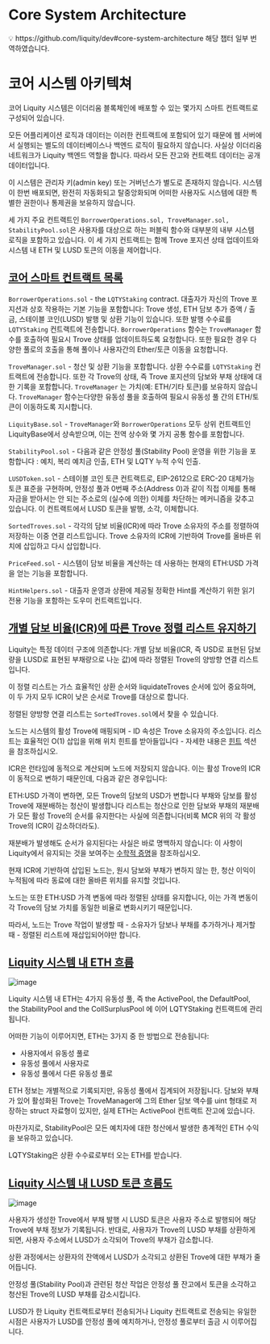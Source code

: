 # Core System Architecture

<aside>
💡 https://github.com/liquity/dev#core-system-architecture
해당 챕터 일부 번역하였습니다.

</aside>

# 코어 시스템 아키텍쳐

코어 Liquity 시스템은 이더리움 블록체인에 배포할 수 있는 몇가지 스마트 컨트랙트로 구성되어 있습니다. 

모든 어플리케이션 로직과 데이터는 이러한 컨트랙트에 포함되어 있기 때문에 웹 서버에서 실행되는 별도의 데이터베이스나 백엔드 로직이 필요하지 않습니다. 사실상 이더리움 네트워크가 Liquity 백엔드 역할을 합니다. 따라서 모든 잔고와 컨트랙트 데이터는 공개 데이터입니다.

이 시스템은 관리자 키(admin key) 또는 거버넌스가 별도로 존재하지 않습니다. 시스템이 한번 배포되면, 완전히 자동화되고 탈중앙화되며 어떠한 사용자도 시스템에 대한 특별한 권한이나 통제권을 보유하지 않습니다.

세 가지 주요 컨트랙트인 `BorrowerOperations.sol, TroveManager.sol, StabilityPool.sol`은 사용자를 대상으로 하는 퍼블릭 함수와 대부분의 내부 시스템 로직을 포함하고 있습니다. 이 세 가지 컨트랙트는 함께 Trove  포지션 상태 업데이트와 시스템 내 ETH 및 LUSD 토큰의 이동을 제어합니다.

## [코어 스마트 컨트랙트 목록](https://github.com/liquity/dev#core-smart-contracts)

`BorrowerOperations.sol` - the `LQTYStaking` contract. 대출자가 자신의 Trove 포지션과 상호 작용하는 기본 기능을 포함합니다: Trove 생성, ETH 담보 추가 증액 / 출금, 스테이블 코인(LUSD) 발행 및 상환 기능이 있습니다. 또한 발행 수수료를 `LQTYStaking` 컨트랙트에 전송합니다. `BorrowerOperations` 함수는 `TroveManager` 함수를 호출하여 필요시 Trove 상태를 업데이트하도록 요청합니다. 또한 필요한 경우 다양한 풀로의 호출을 통해 풀이나 사용자간의 Ether/토큰 이동을 요청합니다.

`TroveManager.sol` - 청산 및 상환 기능을 포함합니다. 상환 수수료를 `LQTYStaking` 컨트랙트에 전송합니다. 또한 각 Trove의 상태, 즉 Trove 포지션의 담보와 부채 상태에 대한 기록을 포함합니다. `TroveManager` 는 가치(예: ETH/기타 토큰)를 보유하지 않습니다. `TroveManager` 함수는다양한 유동성 풀을 호출하여 필요시 유동성 풀 간의 ETH/토큰이 이동하도록 지시합니다.

`LiquityBase.sol` - `TroveManager`와 `BorrowerOperations` 모두 상위 컨트랙트인 LiquityBase에서 상속받으며, 이는 전역 상수와 몇 가지 공통 함수를 포함합니다.

`StabilityPool.sol` - 다음과 같은 안정성 풀(Stability Pool) 운영을 위한 기능을 포함합니다 : 예치, 복리 예치금 인출, ETH 및 LQTY 누적 수익 인출.

`LUSDToken.sol` - 스테이블 코인 토큰 컨트랙트로, EIP-2612으로 ERC-20 대체가능 토큰 표준을 구현하며, 안정성 풀과 0번째 주소(Address 0)과 같이 직접 이체를 통해 자금을 받아서는 안 되는 주소로의 (실수에 의한) 이체를 차단하는 메커니즘을 갖추고 있습니다. 이 컨트랙트에서 LUSD 토큰을 발행, 소각, 이체합니다.

`SortedTroves.sol` - 각각의 담보 비율(ICR)에 따라 Trove 소유자의 주소를 정렬하여 저장하는 이중 연결 리스트입니다. Trove 소유자의 ICR에 기반하여 Trove를 올바른 위치에 삽입하고 다시 삽입합니다.

`PriceFeed.sol` - 시스템이 담보 비율을 계산하는 데 사용하는 현재의 ETH:USD 가격을 얻는 기능을 포함합니다.

`HintHelpers.sol` - 대출자 운영과 상환에 제공될 정확한 Hint를 계산하기 위한 읽기 전용 기능을 포함하는 도우미 컨트랙트입니다.

## [개별 담보 비율(ICR)에 따른 Trove 정렬 리스트 유지하기](https://github.com/liquity/dev#keeping-a-sorted-list-of-troves-ordered-by-icr)

Liquity는 특정 데이터 구조에 의존합니다: 개별 담보 비율(ICR, 즉 USD로 표현된 담보량을 LUSD로 표현된 부채량으로 나눈 값)에 따라 정렬된 Trove의 양방향 연결 리스트입니다.

이 정렬 리스트는 가스 효율적인 상환 순서와 liquidateTroves 순서에 있어 중요하며, 이 두 가지 모두 ICR이 낮은 순서로 Trove를 대상으로 합니다.

정렬된 양방향 연결 리스트는 `SortedTroves.sol`에서 찾을 수 있습니다.

노드는 시스템의 활성 Trove에 매핑되며 - ID 속성은 Trove 소유자의 주소입니다. 리스트는 효율적인 O(1) 삽입을 위해 위치 힌트를 받아들입니다 - 자세한 내용은 [힌트](https://github.com/liquity/dev#supplying-hints-to-cdp-operations) 섹션을 참조하십시오.

ICR은 런타임에 동적으로 계산되며 노드에 저장되지 않습니다. 이는 활성 Trove의 ICR이 동적으로 변하기 때문인데, 다음과 같은 경우입니다:

ETH:USD 가격이 변하면, 모든 Trove의 담보의 USD가 변합니다
부채와 담보를 활성 Trove에 재분배하는 청산이 발생합니다
리스트는 청산으로 인한 담보와 부채의 재분배가 모든 활성 Trove의 순서를 유지한다는 사실에 의존합니다(비록 MCR 위의 각 활성 Trove의 ICR이 감소하더라도).

재분배가 발생해도 순서가 유지된다는 사실은 바로 명백하지 않습니다: 이 사항이 Liquity에서 유지되는 것을 보여주는 [수학적 증명](https://github.com/liquity/dev/blob/main/papers)을 참조하십시오.

현재 ICR에 기반하여 삽입된 노드는, 원시 담보와 부채가 변하지 않는 한, 청산 이익이 누적됨에 따라 동료에 대한 올바른 위치를 유지할 것입니다.

노드는 또한 ETH:USD 가격 변동에 따라 정렬된 상태를 유지합니다, 이는 가격 변동이 각 Trove의 담보 가치를 동일한 비율로 변화시키기 때문입니다.

따라서, 노드는 Trove 작업이 발생할 때 - 소유자가 담보나 부채를 추가하거나 제거할 때 - 정렬된 리스트에 재삽입되어야만 합니다.

## [Liquity 시스템 내 ETH 흐름](https://github.com/liquity/dev#flow-of-ether-in-liquity)

![image](https://github.com/teamGarlicUnicorn/LiquityWidget/assets/49608580/cf6499b5-9b20-4b58-aea7-af3195b4dbb9)

Liquity 시스템 내 ETH는 4가지 유동성 풀, 즉 the ActivePool, the DefaultPool, the StabilityPool and the CollSurplusPool 에 이어 LQTYStaking 컨트랙트에 관리됩니다.

어떠한 기능이 이루어지면, ETH는 3가지 중 한 방법으로 전송됩니다:

- 사용자에서 유동성 풀로
- 유동성 풀에서 사용자로
- 유동성 풀에서 다른 유동성 풀로

ETH 정보는 개별적으로 기록되지만, 유동성 풀에서 집계되어 저장됩니다. 담보와 부채가 있어 활성화된 Trove는 TroveManager에 그의 Ether 담보 액수를 uint 형태로 저장하는 struct 자료형이 있지만, 실제 ETH는 ActivePool 컨트랙트 잔고에 있습니다.

마찬가지로, StabilityPool은 모든 예치자에 대한 청산에서 발생한 총계적인 ETH 수익을 보유하고 있습니다.

LQTYStaking은 상환 수수료로부터 오는 ETH를 받습니다.

## [Liquity 시스템 내 LUSD 토큰 흐름도](https://github.com/liquity/dev#flow-of-lusd-tokens-in-liquity)

![image](https://github.com/teamGarlicUnicorn/LiquityWidget/assets/49608580/2f055322-f1e5-4a1e-914a-e164e4a47a90)

사용자가 생성한 Trove에서 부채 발행 시 LUSD 토큰은 사용자 주소로 발행되어 해당 Trove에 부채 정보가 기록됩니다. 반대로, 사용자가 Trove의 LUSD 부채를 상환하게 되면, 사용자 주소에서 LUSD가 소각되어 Trove의 부채가 감소합니다.

상환 과정에서는 상환자의 잔액에서 LUSD가 소각되고 상환된 Trove에 대한 부채가 줄어듭니다.

안정성 풀(Stability Pool)과 관련된 청산 작업은 안정성 풀 잔고에서 토큰을 소각하고 청산된 Trove의 LUSD 부채를 감소시킵니다.

LUSD가 한 Liquity 컨트랙트로부터 전송되거나 Liquity 컨트랙트로 전송되는 유일한 시점은 사용자가 LUSD를 안정성 풀에 예치하거나, 안정성 풀로부터 출금 시 이루어집니다.
